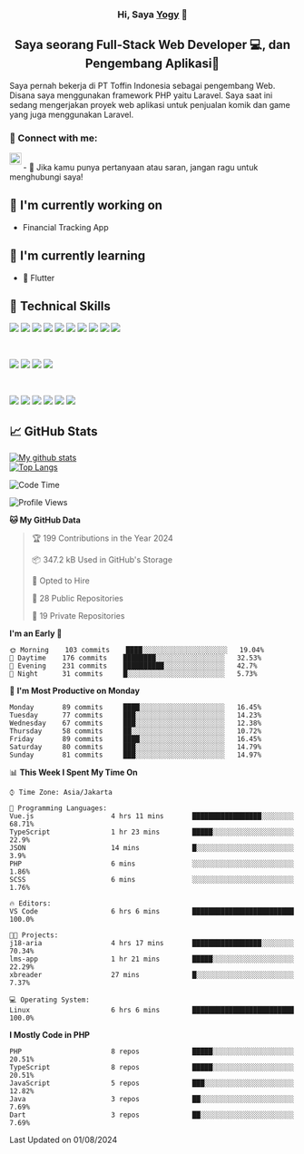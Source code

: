 <h3 align="center">
Hi, Saya <a href="#" target="_blank" rel="noreferrer">Yogy</a> 👋
</h3>

<h2 align="center">
Saya seorang Full-Stack Web Developer 💻, dan Pengembang Aplikasi📱
</h2>

Saya pernah bekerja di PT Toffin Indonesia sebagai pengembang Web. Disana saya menggunakan framework PHP yaitu Laravel. Saya saat ini sedang mengerjakan proyek web aplikasi untuk penjualan komik dan game yang juga menggunakan Laravel.

### 🤝 Connect with me:

<a href="https://www.linkedin.com/in/yogyphang/"><img align="left" src="https://raw.githubusercontent.com/yushi1007/yushi1007/main/images/linkedin.svg" alt="Nothing628 | LinkedIn" width="21px"/></a>
<!-- <a href="https://instagram.com/yushi.95"><img align="left" src="https://raw.githubusercontent.com/yushi1007/yushi1007/main/images/instagram.svg" alt="Nothing628 | Instagram" width="21px"/></a> -->
</br>
- 💬 Jika kamu punya pertanyaan atau saran, jangan ragu untuk menghubungi saya!

## 🔭 I'm currently working on

- Financial Tracking App

## 🌱 I'm currently learning

- 📱 Flutter

## 💼 Technical Skills

![](https://img.shields.io/badge/Code-Vue-informational?style=flat&logo=vue.js&color=4FC08D)
![](https://img.shields.io/badge/Code-React-informational?style=flat&logo=react&color=61DAFB)
![](https://img.shields.io/badge/Code-Redux-informational?style=flat&logo=Redux&color=764ABC)
![](https://img.shields.io/badge/Code-JavaScript-informational?style=flat&logo=JavaScript&color=F7DF1E)
![](https://img.shields.io/badge/Code-Typescript-informational?style=flat&logo=TypeScript&color=3178C6)
![](https://img.shields.io/badge/Code-HTML5-informational?style=flat&logo=HTML5&color=E34F26)
![](https://img.shields.io/badge/Code-PostgreSQL-informational?style=flat&logo=PostgreSQL&color=336791)
![](https://img.shields.io/badge/Code-SQLite-informational?style=flat&logo=SQLite&color=003B57)
![](https://img.shields.io/badge/Code-PHP-informational?style=flat&logo=php&color=777BB4)
![](https://img.shields.io/badge/Code-CSharp-informational?style=flat&logo=C%20Sharp&color=239120)

</br>

![](https://img.shields.io/badge/Style-Bootstrap-informational?style=flat&logo=Bootstrap&color=7952B3)
![](https://img.shields.io/badge/Style-CSS3-informational?style=flat&logo=CSS3&color=1572B6)
![](https://img.shields.io/badge/Style-styled--components-informational?style=flat&logo=styled-components&color=DB7093)
![](https://img.shields.io/badge/Style-Material--UI-informational?style=flat&logo=Material-UI&color=0081CB)


</br>

![](https://img.shields.io/badge/Tools-Figma-informational?style=flat&logo=Figma&color=F24E1E)
![](https://img.shields.io/badge/Tools-NPM-informational?style=flat&logo=NPM&color=CB3837)
![](https://img.shields.io/badge/Tools-Yarn-informational?style=flat&logo=Yarn&color=2C8EBB)
![](https://img.shields.io/badge/Tools-Postman-informational?style=flat&logo=Postman&color=FF6C37)
![](https://img.shields.io/badge/Tools-Git-informational?style=flat&logo=Git&color=F05032)
![](https://img.shields.io/badge/Tools-GitHub-informational?style=flat&logo=GitHub&color=181717)

## 📈 GitHub Stats 

[![My github stats](https://github-readme-stats.vercel.app/api?username=nothing628)](https://github.com/nothing628)
</br>
[![Top Langs](https://github-readme-stats.vercel.app/api/top-langs/?username=nothing628)](https://github.com/nothing628)
</br>

<!--START_SECTION:waka-->
![Code Time](http://img.shields.io/badge/Code%20Time-1%2C504%20hrs%2049%20mins-blue)

![Profile Views](http://img.shields.io/badge/Profile%20Views-0-blue)

**🐱 My GitHub Data** 

> 🏆 199 Contributions in the Year 2024
 > 
> 📦 347.2 kB Used in GitHub's Storage 
 > 
> 💼 Opted to Hire
 > 
> 📜 28 Public Repositories 
 > 
> 🔑 19 Private Repositories  
 > 
**I'm an Early 🐤** 

```text
🌞 Morning    103 commits    ████░░░░░░░░░░░░░░░░░░░░░   19.04% 
🌆 Daytime    176 commits    ████████░░░░░░░░░░░░░░░░░   32.53% 
🌃 Evening    231 commits    ██████████░░░░░░░░░░░░░░░   42.7% 
🌙 Night      31 commits     █░░░░░░░░░░░░░░░░░░░░░░░░   5.73%

```
📅 **I'm Most Productive on Monday** 

```text
Monday       89 commits     ████░░░░░░░░░░░░░░░░░░░░░   16.45% 
Tuesday      77 commits     ███░░░░░░░░░░░░░░░░░░░░░░   14.23% 
Wednesday    67 commits     ███░░░░░░░░░░░░░░░░░░░░░░   12.38% 
Thursday     58 commits     ██░░░░░░░░░░░░░░░░░░░░░░░   10.72% 
Friday       89 commits     ████░░░░░░░░░░░░░░░░░░░░░   16.45% 
Saturday     80 commits     ███░░░░░░░░░░░░░░░░░░░░░░   14.79% 
Sunday       81 commits     ███░░░░░░░░░░░░░░░░░░░░░░   14.97%

```


📊 **This Week I Spent My Time On** 

```text
⌚︎ Time Zone: Asia/Jakarta

💬 Programming Languages: 
Vue.js                   4 hrs 11 mins       █████████████████░░░░░░░░   68.71% 
TypeScript               1 hr 23 mins        █████░░░░░░░░░░░░░░░░░░░░   22.9% 
JSON                     14 mins             █░░░░░░░░░░░░░░░░░░░░░░░░   3.9% 
PHP                      6 mins              ░░░░░░░░░░░░░░░░░░░░░░░░░   1.86% 
SCSS                     6 mins              ░░░░░░░░░░░░░░░░░░░░░░░░░   1.76%

🔥 Editors: 
VS Code                  6 hrs 6 mins        █████████████████████████   100.0%

🐱‍💻 Projects: 
j18-aria                 4 hrs 17 mins       █████████████████░░░░░░░░   70.34% 
lms-app                  1 hr 21 mins        █████░░░░░░░░░░░░░░░░░░░░   22.29% 
xbreader                 27 mins             █░░░░░░░░░░░░░░░░░░░░░░░░   7.37%

💻 Operating System: 
Linux                    6 hrs 6 mins        █████████████████████████   100.0%

```

**I Mostly Code in PHP** 

```text
PHP                      8 repos             █████░░░░░░░░░░░░░░░░░░░░   20.51% 
TypeScript               8 repos             █████░░░░░░░░░░░░░░░░░░░░   20.51% 
JavaScript               5 repos             ███░░░░░░░░░░░░░░░░░░░░░░   12.82% 
Java                     3 repos             ██░░░░░░░░░░░░░░░░░░░░░░░   7.69% 
Dart                     3 repos             ██░░░░░░░░░░░░░░░░░░░░░░░   7.69%

```



 Last Updated on 01/08/2024
<!--END_SECTION:waka-->

<!--
Saya 
I love the entire process of developing creative websites. I love the challenge of finding caches and spending time to meet new people. Learning how people hide things and where people are likely to look.

**nothing628/nothing628** is a ✨ _special_ ✨ repository because its `README.md` (this file) appears on your GitHub profile.

Here are some ideas to get you started:

- 🔭 I’m currently working on ...
- 🌱 I’m currently learning ...
- 👯 I’m looking to collaborate on ...
- 🤔 I’m looking for help with ...
- 💬 Ask me about ...
- 📫 How to reach me: ...
- 😄 Pronouns: ...
- ⚡ Fun fact: ...
-->
